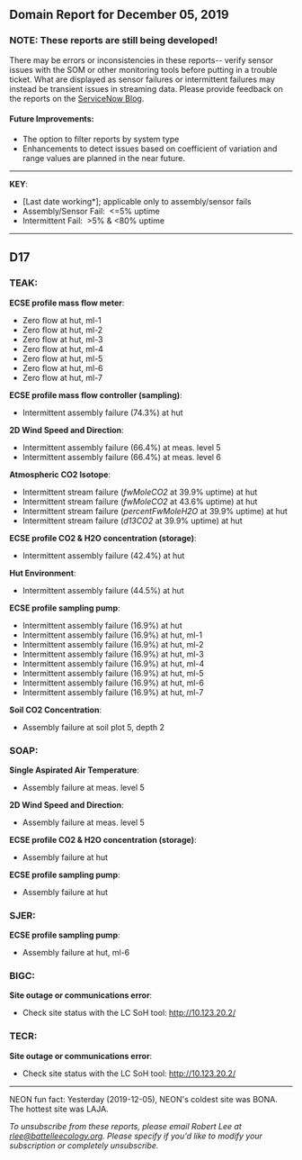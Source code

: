 ## Domain Report for December 05, 2019


### NOTE: These reports are still being developed!
There may be errors or inconsistencies in these reports-- verify sensor issues with the SOM or other monitoring tools before putting in a trouble ticket. What are displayed as sensor failures or intermittent failures may instead be transient issues in streaming data.
Please provide feedback on the reports on the [ServiceNow Blog](https://neon.service-now.com/community?id=community_blog&sys_id=9b4fbe8adbed734017ecf9041d9619be).

#### Future Improvements: 
 - The option to filter reports by system type 
 - Enhancements to detect issues based on coefficient of variation and range values are planned in the near future.

***

**KEY**:

 - [Last date working*]; applicable only to assembly/sensor fails
 - Assembly/Sensor Fail:&nbsp;&nbsp;<=5% uptime
 - Intermittent Fail:&nbsp;&nbsp;>5% & <80% uptime

***
## D17

### TEAK:

**ECSE profile mass flow meter**:
 - Zero flow at hut, ml-1
 - Zero flow at hut, ml-2
 - Zero flow at hut, ml-3
 - Zero flow at hut, ml-4
 - Zero flow at hut, ml-5
 - Zero flow at hut, ml-6
 - Zero flow at hut, ml-7

**ECSE profile mass flow controller (sampling)**:
 - Intermittent assembly failure (74.3%) at hut

**2D Wind Speed and Direction**:
 - Intermittent assembly failure (66.4%) at meas. level 5
 - Intermittent assembly failure (66.4%) at meas. level 6

**Atmospheric CO2 Isotope**:
 - Intermittent stream failure (_fwMoleCO2_ at 39.9% uptime) at hut
 - Intermittent stream failure (_fwMoleCO2_ at 43.6% uptime) at hut
 - Intermittent stream failure (_percentFwMoleH2O_ at 39.9% uptime) at hut
 - Intermittent stream failure (_d13CO2_ at 39.9% uptime) at hut

**ECSE profile CO2 & H2O concentration (storage)**:
 - Intermittent assembly failure (42.4%) at hut

**Hut Environment**:
 - Intermittent assembly failure (44.5%) at hut

**ECSE profile sampling pump**:
 - Intermittent assembly failure (16.9%) at hut
 - Intermittent assembly failure (16.9%) at hut, ml-1
 - Intermittent assembly failure (16.9%) at hut, ml-2
 - Intermittent assembly failure (16.9%) at hut, ml-3
 - Intermittent assembly failure (16.9%) at hut, ml-4
 - Intermittent assembly failure (16.9%) at hut, ml-5
 - Intermittent assembly failure (16.9%) at hut, ml-6
 - Intermittent assembly failure (16.9%) at hut, ml-7

**Soil CO2 Concentration**:
 - Assembly failure at soil plot 5, depth 2

### SOAP:

**Single Aspirated Air Temperature**:
 - Assembly failure at meas. level 5

**2D Wind Speed and Direction**:
 - Assembly failure at meas. level 5

**ECSE profile CO2 & H2O concentration (storage)**:
 - Assembly failure at hut

**ECSE profile sampling pump**:
 - Assembly failure at hut

### SJER:

**ECSE profile sampling pump**:
 - Assembly failure at hut, ml-6

### BIGC:

**Site outage or communications error**:
 - Check site status with the LC SoH tool: http://10.123.20.2/

### TECR:

**Site outage or communications error**:
 - Check site status with the LC SoH tool: http://10.123.20.2/

***
NEON fun fact: Yesterday (2019-12-05), NEON's coldest site was BONA. The hottest site was LAJA.

_To unsubscribe from these reports, please email Robert Lee at rlee@battelleecology.org. Please specify if you'd like to modify your subscription or completely unsubscribe._
